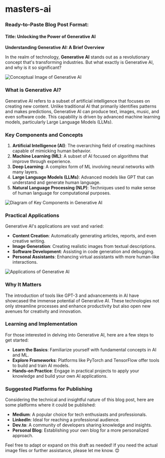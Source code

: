 # masters-ai


### Ready-to-Paste Blog Post Format:

#### Title: Unlocking the Power of Generative AI

**Understanding Generative AI: A Brief Overview**

In the realm of technology, **Generative AI** stands out as a revolutionary concept that's transforming industries. But what exactly is Generative AI, and why is it so significant?

![Conceptual Image of Generative AI](data:image/png;base64,[your_base64_image_data_here])

### What is Generative AI?

Generative AI refers to a subset of artificial intelligence that focuses on creating new content. Unlike traditional AI that primarily identifies patterns and makes predictions, Generative AI can produce text, images, music, and even software code. This capability is driven by advanced machine learning models, particularly Large Language Models (LLMs).

### Key Components and Concepts

1. **Artificial Intelligence (AI)**: The overarching field of creating machines capable of mimicking human behavior.
2. **Machine Learning (ML)**: A subset of AI focused on algorithms that improve through experience.
3. **Deep Learning**: A complex form of ML involving neural networks with many layers.
4. **Large Language Models (LLMs)**: Advanced models like GPT that can understand and generate human language.
5. **Natural Language Processing (NLP)**: Techniques used to make sense of human language for computational purposes.

![Diagram of Key Components in Generative AI](data:image/png;base64,[your_base64_image_data_here])

### Practical Applications

Generative AI's applications are vast and varied:
- **Content Creation**: Automatically generating articles, reports, and even creative writing.
- **Image Generation**: Creating realistic images from textual descriptions.
- **Software Development**: Assisting in code generation and debugging.
- **Personal Assistants**: Enhancing virtual assistants with more human-like interactions.

![Applications of Generative AI](data:image/png;base64,[your_base64_image_data_here])

### Why It Matters

The introduction of tools like GPT-3 and advancements in AI have showcased the immense potential of Generative AI. These technologies not only streamline processes and enhance productivity but also open new avenues for creativity and innovation.

### Learning and Implementation

For those interested in delving into Generative AI, here are a few steps to get started:
- **Learn the Basics**: Familiarize yourself with fundamental concepts in AI and ML.
- **Explore Frameworks**: Platforms like PyTorch and TensorFlow offer tools to build and train AI models.
- **Hands-on Practice**: Engage in practical projects to apply your knowledge and build your own AI applications.

### Suggested Platforms for Publishing

Considering the technical and insightful nature of this blog post, here are some platforms where it could be published:
- **Medium**: A popular choice for tech enthusiasts and professionals.
- **LinkedIn**: Ideal for reaching a professional audience.
- **Dev.to**: A community of developers sharing knowledge and insights.
- **Personal Blog**: Establishing your own blog for a more personalized approach.

Feel free to adapt or expand on this draft as needed! If you need the actual image files or further assistance, please let me know. 😊